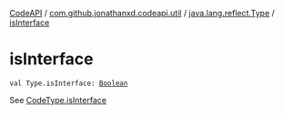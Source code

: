 [CodeAPI](../../index.md) / [com.github.jonathanxd.codeapi.util](../index.md) / [java.lang.reflect.Type](index.md) / [isInterface](.)

# isInterface

`val Type.isInterface: `[`Boolean`](https://kotlinlang.org/api/latest/jvm/stdlib/kotlin/-boolean/index.html)

See [CodeType.isInterface](../../com.github.jonathanxd.codeapi.type/-code-type/is-interface.md)

